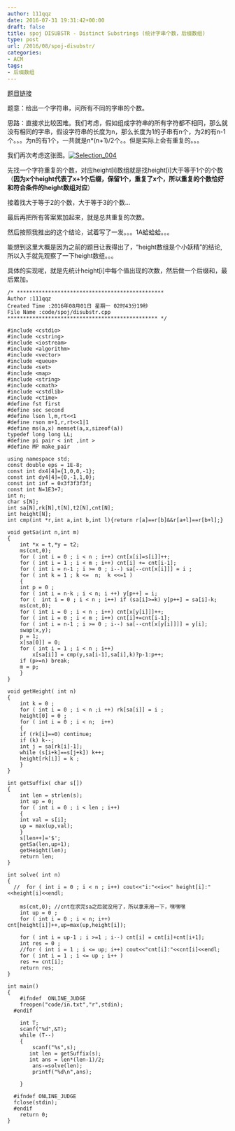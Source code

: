 ```yaml
---
author: 111qqz
date: 2016-07-31 19:31:42+00:00
draft: false
title: spoj DISUBSTR - Distinct Substrings (统计字串个数，后缀数组)
type: post
url: /2016/08/spoj-disubstr/
categories:
- ACM
tags:
- 后缀数组
---
```


[题目链接](http://www.spoj.com/problems/DISUBSTR/en/)

题意：给出一个字符串，问所有不同的字串的个数。

思路：直接求比较困难。我们考虑，假如组成字符串的所有字符都不相同，那么就没有相同的字串，假设字符串的长度为n，那么长度为1的子串有n个，为2的有n-1个。。。为n的有1个，一共就是n*(n+1)/2个。。但是实际上会有重复的。。。

我们再次考虑这张图。[![Selection_004](https://111qqz.com/wordpress/wp-content/uploads/2016/08/Selection_004.png)
](https://111qqz.com/wordpress/wp-content/uploads/2016/08/Selection_004.png)

先找一个字符重复的个数，对应height[i]数组就是找height[i]大于等于1个的个数（**因为x个height代表了x+1个后缀，保留1个，重复了x个，所以重复的个数恰好和符合条件的height数组对应**）

接着找大于等于2的个数，大于等于3的个数...

最后再把所有答案累加起来，就是总共重复的次数。

然后按照我推出的这个结论，试着写了一发。。。1A蛤蛤蛤。。。

能想到这里大概是因为之前的题目让我得出了，“height数组是个小妖精”的结论,所以入手就先观察了一下height数组。。。

具体的实现呢，就是先统计height[i]中每个值出现的次数，然后做一个后缀和，最后累加。

 

    
    /* ***********************************************
    Author :111qqz
    Created Time :2016年08月01日 星期一 02时43分19秒
    File Name :code/spoj/disubstr.cpp
    ************************************************ */
    
    #include <cstdio>
    #include <cstring>
    #include <iostream>
    #include <algorithm>
    #include <vector>
    #include <queue>
    #include <set>
    #include <map>
    #include <string>
    #include <cmath>
    #include <cstdlib>
    #include <ctime>
    #define fst first
    #define sec second
    #define lson l,m,rt<<1
    #define rson m+1,r,rt<<1|1
    #define ms(a,x) memset(a,x,sizeof(a))
    typedef long long LL;
    #define pi pair < int ,int >
    #define MP make_pair
    
    using namespace std;
    const double eps = 1E-8;
    const int dx4[4]={1,0,0,-1};
    const int dy4[4]={0,-1,1,0};
    const int inf = 0x3f3f3f3f;
    const int N=1E3+7;
    int n;
    char s[N];
    int sa[N],rk[N],t[N],t2[N],cnt[N];
    int height[N];
    int cmp(int *r,int a,int b,int l){return r[a]==r[b]&&r[a+l]==r[b+l];}
    
    void getSa(int n,int m)
    {
        int *x = t,*y = t2;
        ms(cnt,0);
        for ( int i = 0 ; i < n ; i++) cnt[x[i]=s[i]]++;
        for ( int i = 1 ; i < m ; i++) cnt[i] += cnt[i-1];
        for ( int i = n-1 ; i >= 0 ; i--) sa[--cnt[x[i]]] = i ;
        for ( int k = 1 ; k <=  n;  k <<=1 )
        {
    	int p = 0 ;
    	for ( int i = n-k ; i < n; i ++) y[p++] = i;
    	for (  int i = 0 ; i < n ; i++) if (sa[i]>=k) y[p++] = sa[i]-k;
    	ms(cnt,0);
    	for ( int i = 0 ; i < n ; i++) cnt[x[y[i]]]++;
    	for ( int i = 0 ; i < m ; i++) cnt[i]+=cnt[i-1];
    	for ( int i = n-1 ; i >= 0 ; i--) sa[--cnt[x[y[i]]]] = y[i];
    	swap(x,y);
    	p = 1;
    	x[sa[0]] = 0;
    	for ( int i = 1 ; i < n ; i++)
    	    x[sa[i]] = cmp(y,sa[i-1],sa[i],k)?p-1:p++;
    	if (p>=n) break;
    	m = p;
        }
    }
    
    void getHeight( int n)
    {
        int k = 0 ;
        for ( int i = 0 ; i < n ;i ++) rk[sa[i]] = i ;
        height[0] = 0 ;
        for ( int i = 0 ; i < n;  i++)
        {
    	if (rk[i]==0) continue;
    	if (k) k--;
    	int j = sa[rk[i]-1];
    	while (s[i+k]==s[j+k]) k++;
    	height[rk[i]] = k ;
        }
    }
    
    int getSuffix( char s[])
    {
        int len = strlen(s);
        int up = 0;
        for ( int i = 0 ; i < len ; i++)
        {
    	int val = s[i];
    	up = max(up,val);
        }
        s[len++]='$';
        getSa(len,up+1);
        getHeight(len);
        return len;
    }
    
    int solve( int n)
    {
      //  for ( int i = 0 ; i < n ; i++) cout<<"i:"<<i<<" height[i]:"<<height[i]<<endl;
        
        ms(cnt,0); //cnt在求完sa之后就没用了，所以拿来用一下，嘿嘿嘿
        int up = 0 ;
        for ( int i = 0 ; i < n; i++) cnt[height[i]]++,up=max(up,height[i]);
    
        for ( int i = up-1 ; i >=1 ; i--) cnt[i] = cnt[i]+cnt[i+1];
        int res = 0 ;
        //for ( int i = 1 ; i <= up; i++) cout<<"cnt[i]:"<<cnt[i]<<endl;
        for ( int i = 1 ; i <= up ; i++ )
    	res += cnt[i];
        return res;
    }
    
    int main()
    {
    	#ifndef  ONLINE_JUDGE 
    	freopen("code/in.txt","r",stdin);
      #endif
    
    	int T;
    	scanf("%d",&T);
    	while (T--)
    	{
    	    scanf("%s",s);
    	   int len = getSuffix(s);
    	   int ans = len*(len-1)/2;
    	    ans-=solve(len);
    	    printf("%d\n",ans);
    
    	}
    
      #ifndef ONLINE_JUDGE  
      fclose(stdin);
      #endif
        return 0;
    }
    









